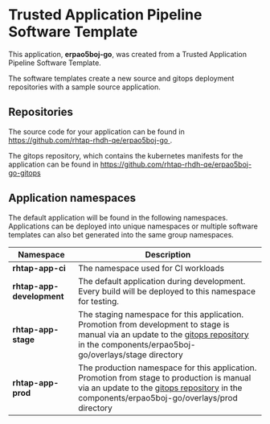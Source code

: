 # Trusted Application Pipeline Software Template

This application, **erpao5boj-go**, was created from a Trusted Application Pipeline Software Template.

The software templates create a new source and gitops deployment repositories with a sample source application. 

## Repositories

The source code for your application can be found in [https://github.com/rhtap-rhdh-qe/erpao5boj-go ](https://github.com/rhtap-rhdh-qe/erpao5boj-go ).
 
The gitops repository, which contains the kubernetes manifests for the application can be found in 
[https://github.com/rhtap-rhdh-qe/erpao5boj-go-gitops ](https://github.com/rhtap-rhdh-qe/erpao5boj-go-gitops ) 

## Application namespaces 

The default application will be found in the following namespaces. Applications can be deployed into unique namespaces or multiple software templates can also bet generated into the same group namespaces.  

|  Namespace   |  Description   |  
| -------- | -------- |
| **rhtap-app-ci** | The namespace used for CI workloads |
| **rhtap-app-development** | The default application during development. Every build will be deployed to this namespace for testing. |
| **rhtap-app-stage** | The staging namespace for this application. Promotion from development to stage is manual via an update to the [gitops repository](https://github.com/rhtap-rhdh-qe/erpao5boj-go-gitops ) in the components/erpao5boj-go/overlays/stage directory |
| **rhtap-app-prod** | The production namespace for this application. Promotion from stage to production is manual via an update to the [gitops repository](https://github.com/rhtap-rhdh-qe/erpao5boj-go-gitops ) in the components/erpao5boj-go/overlays/prod directory |